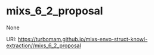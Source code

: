 # mixs_6_2_proposal

None

URI: https://turbomam.github.io/mixs-envo-struct-knowl-extraction//mixs_6_2_proposal


